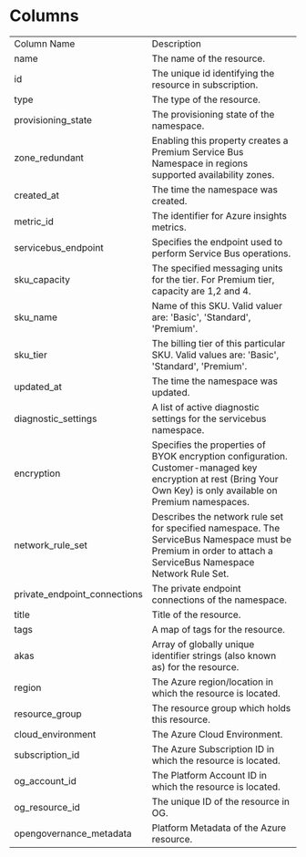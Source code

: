 # Columns  

<table>
	<tr><td>Column Name</td><td>Description</td></tr>
	<tr><td>name</td><td>The name of the resource.</td></tr>
	<tr><td>id</td><td>The unique id identifying the resource in subscription.</td></tr>
	<tr><td>type</td><td>The type of the resource.</td></tr>
	<tr><td>provisioning_state</td><td>The provisioning state of the namespace.</td></tr>
	<tr><td>zone_redundant</td><td>Enabling this property creates a Premium Service Bus Namespace in regions supported availability zones.</td></tr>
	<tr><td>created_at</td><td>The time the namespace was created.</td></tr>
	<tr><td>metric_id</td><td>The identifier for Azure insights metrics.</td></tr>
	<tr><td>servicebus_endpoint</td><td>Specifies the endpoint used to perform Service Bus operations.</td></tr>
	<tr><td>sku_capacity</td><td>The specified messaging units for the tier. For Premium tier, capacity are 1,2 and 4.</td></tr>
	<tr><td>sku_name</td><td>Name of this SKU. Valid valuer are: &#39;Basic&#39;, &#39;Standard&#39;, &#39;Premium&#39;.</td></tr>
	<tr><td>sku_tier</td><td>The billing tier of this particular SKU. Valid values are: &#39;Basic&#39;, &#39;Standard&#39;, &#39;Premium&#39;.</td></tr>
	<tr><td>updated_at</td><td>The time the namespace was updated.</td></tr>
	<tr><td>diagnostic_settings</td><td>A list of active diagnostic settings for the servicebus namespace.</td></tr>
	<tr><td>encryption</td><td>Specifies the properties of BYOK encryption configuration. Customer-managed key encryption at rest (Bring Your Own Key) is only available on Premium namespaces.</td></tr>
	<tr><td>network_rule_set</td><td>Describes the network rule set for specified namespace. The ServiceBus Namespace must be Premium in order to attach a ServiceBus Namespace Network Rule Set.</td></tr>
	<tr><td>private_endpoint_connections</td><td>The private endpoint connections of the namespace.</td></tr>
	<tr><td>title</td><td>Title of the resource.</td></tr>
	<tr><td>tags</td><td>A map of tags for the resource.</td></tr>
	<tr><td>akas</td><td>Array of globally unique identifier strings (also known as) for the resource.</td></tr>
	<tr><td>region</td><td>The Azure region/location in which the resource is located.</td></tr>
	<tr><td>resource_group</td><td>The resource group which holds this resource.</td></tr>
	<tr><td>cloud_environment</td><td>The Azure Cloud Environment.</td></tr>
	<tr><td>subscription_id</td><td>The Azure Subscription ID in which the resource is located.</td></tr>
	<tr><td>og_account_id</td><td>The Platform Account ID in which the resource is located.</td></tr>
	<tr><td>og_resource_id</td><td>The unique ID of the resource in OG.</td></tr>
	<tr><td>opengovernance_metadata</td><td>Platform Metadata of the Azure resource.</td></tr>
</table>